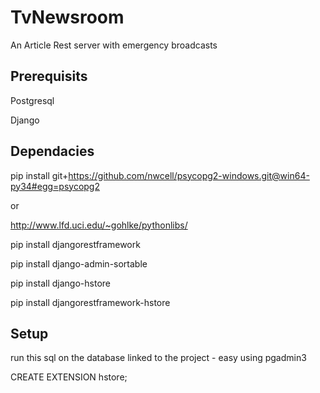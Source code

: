 # TvNewsroom
An Article Rest server with emergency broadcasts

## Prerequisits


Postgresql

Django

## Dependacies


pip install git+https://github.com/nwcell/psycopg2-windows.git@win64-py34#egg=psycopg2

or

http://www.lfd.uci.edu/~gohlke/pythonlibs/

pip install djangorestframework

pip install django-admin-sortable

pip install django-hstore

pip install djangorestframework-hstore


## Setup

run this  sql on the database linked to the project - easy using pgadmin3

CREATE EXTENSION hstore;
